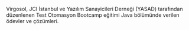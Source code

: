 Virgosol, JCI İstanbul ve Yazılım Sanayicileri Derneği (YASAD) tarafından düzenlenen Test Otomasyon Bootcamp eğitimi Java bölümünde verilen ödevler ve çözümleri.
